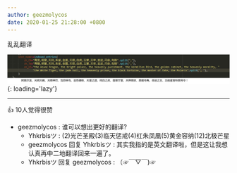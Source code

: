```yaml
---
author: geezmolycos
date: 2020-01-25 21:28:00 +0800
---
```


乱乱翻译

![](/assets/images/qq-zone/2020-01-31-translation.png){: loading='lazy'}

---
👍 10人觉得很赞

- geezmolycos : 谁可以想出更好的翻译?
  - Yhkrbisツ : (2)光芒圣殿(3)临天惩戒(4)红朱凤凰(5)黄金容纳(12)北极芒星
  - geezmolycos 回复 Yhkrbisツ : 其实我指的是英文翻译啦，但是这让我想认真再中二地翻译回来一遍了。
  - Yhkrbisツ 回复 geezmolycos : （☞￣▽￣)☞

